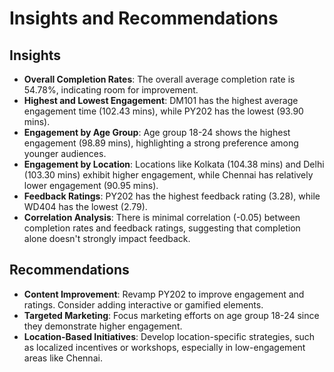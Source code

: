 # Insights and Recommendations

## Insights

- **Overall Completion Rates**: The overall average completion rate is 54.78%, indicating room for improvement.
- **Highest and Lowest Engagement**: DM101 has the highest average engagement time (102.43 mins), while PY202 has the lowest (93.90 mins).
- **Engagement by Age Group**: Age group 18-24 shows the highest engagement (98.89 mins), highlighting a strong preference among younger audiences.
- **Engagement by Location**: Locations like Kolkata (104.38 mins) and Delhi (103.30 mins) exhibit higher engagement, while Chennai has relatively lower engagement (90.95 mins).
- **Feedback Ratings**: PY202 has the highest feedback rating (3.28), while WD404 has the lowest (2.79).
- **Correlation Analysis**: There is minimal correlation (-0.05) between completion rates and feedback ratings, suggesting that completion alone doesn't strongly impact feedback.

## Recommendations

- **Content Improvement**: Revamp PY202 to improve engagement and ratings. Consider adding interactive or gamified elements.
- **Targeted Marketing**: Focus marketing efforts on age group 18-24 since they demonstrate higher engagement.
- **Location-Based Initiatives**: Develop location-specific strategies, such as localized incentives or workshops, especially in low-engagement areas like Chennai.
